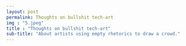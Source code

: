 ```yaml
---
layout: post
permalink: Thoughts on bullshit tech-art
img : "5.jpeg"
title : "Thoughts on bullshit tech-art"
sub-title: "About artists using empty rhetorics to draw a crowd."
---
```

